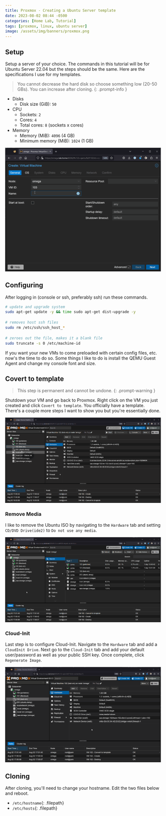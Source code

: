 ```yaml
---
title: Proxmox - Creating a Ubuntu Server template
date: 2023-08-02 08:44 -0500
categories: [Home Lab, Tutorial]
tags: [proxmox, linux, ubuntu server]
image: /assets/img/banners/proxmox.png
---
```

## Setup
Setup a server of your choice. The commands in this tutorial will be for Ubuntu Server 22.04 but the steps should be the same. Here are the specifications I use for my templates.

> You cannot decrease the hard disk so choose something low (20-50 GBs). You can increase after cloning.
{: .prompt-info }

- Disks
  - Disk size (GiB): `50`
- CPU
  - Sockets: `2`
  - Cores: `4`
  - Total cores: `8` (sockets x cores)
- Memory
  - Memory (MiB): `4096` (4 GB)
  - Minimum memory (MiB): `1024` (1 GB)

![Template Hardware](/assets/img/posts/20230802/creating-vm.gif)

## Configuring
After logging in (console or ssh, preferably ssh) run these commands.

```bash
# update and upgrade system
sudo apt-get update -y && time sudo apt-get dist-upgrade -y

# removes host ssh files
sudo rm /etc/ssh/ssh_host_*

# zeroes out the file, makes it a blank file
sudo truncate -s 0 /etc/machine-id
```

If you want your new VMs to come preloaded with certain config files, etc. now's the time to do so. Some things I like to do is install the QEMU Guest Agent and change my console font and size.

## Covert to template

> This step is permanent and cannot be undone.
{: .prompt-warning }

Shutdown your VM and go back to Proxmox. Right click on the VM you just created and click `Covert to template`. You officially have a template. There's a couple more steps I want to show you but you're essentially done.

![Convert Template](/assets/img/posts/20230802/convert-template.gif)

### Remove Media
I like to remove the Ubuntu ISO by navigating to the `Hardware` tab and setting `CD/DVD Drive(ide2)` to `Do not use any media`.

![Remove Media](/assets/img/posts/20230802/remove-media.gif)

### Cloud-Init
Last step is to configure Cloud-Init. Navigate to the `Hardware` tab and add a `CloudInit Drive`. Next go to the `Cloud-Init` tab and add your default user/password as well as your public SSH key. Once complete, click `Regenerate Image`.

![Cloud Init](/assets/img/posts/20230802/config-cloud-init.gif)

## Cloning
After cloning, you'll need to change your hostname. Edit the two files below and reboot.

- `/etc/hostname`{: .filepath}
- `/etc/hosts`{: .filepath}
